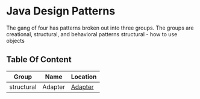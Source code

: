 # Java Design Patterns
The gang of four has patterns broken out into three groups. The groups are creational, structural, and behavioral patterns
structural - how to use objects 
## Table Of Content

| Group | Name | Location | 
| ------ | ------ | --- |
| structural | Adapter | [Adapter](structural/adapter)|
